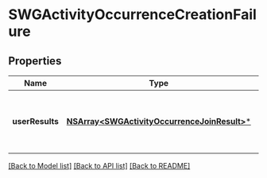 # SWGActivityOccurrenceCreationFailure

## Properties
Name | Type | Description | Notes
------------ | ------------- | ------------- | -------------
**userResults** | [**NSArray&lt;SWGActivityOccurrenceJoinResult&gt;***](SWGActivityOccurrenceJoinResult.md) | The details of each user&#39;s entry, or just the current user&#39;s if not run with ACTIVITIES_ADMIN permission | [optional] 

[[Back to Model list]](../README.md#documentation-for-models) [[Back to API list]](../README.md#documentation-for-api-endpoints) [[Back to README]](../README.md)


